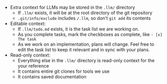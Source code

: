 - Extra context for LLMs may be stored in the `.llm/` directory
  - If `.llm/` exists, it will be at the root directory of the git repository
  - `.git/info/exclude` includes `/.llm`, so don't `git add` its contents
- Editable context:
  - If `.llm/todo.md` exists, it is the task list we are working on.
  - As you complete tasks, mark the checkboxes as complete, like `- [x] The task`
  - As we work on an implementation, plans will change. Feel free to edit the task list to keep it relevant and in sync with your plans.
- Read-only context:
  - Everything else in the `.llm/` directory is read-only context for the your reference
  - It contains entire git clones for tools we use
  - It contains saved documentation
